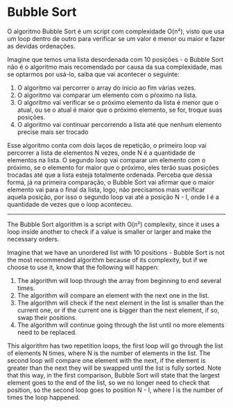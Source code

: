 # Bubble Sort 

O algoritmo Bubble Sort é um script com complexidade O(n²), visto que usa um loop dentro de outro para verificar se um valor é menor ou maior e fazer as devidas ordenações. 

Imagine que temos uma lista desordenada com 10 posições - o Bubble Sort não é o algoritmo mais recomendado por causa da sua complexidade, mas se optarmos por usá-lo, saiba que vai acontecer o seguinte:

1. O algoritmo vai percorrer o array do inicio ao fim várias vezes.
2. O algoritmo vai comparar um elemento com o pŕoximo na lista.
3. O algoritmo vai verificar se o próximo elemento da lista é menor que o atual, ou se o atual é maior que o próximo elemento, se for, troque suas posições.
4. O algoritmo vai continuar percorrendo a lista até que nenhum elemento precise mais ser trocado

Esse algoritmo conta com dois laços de repetição, o primeiro loop vai percorrer a lista de elementos N vezes, onde N é a quantidade de elementos na lista. O segundo loop vai comparar um elemento com o próximo, se o elemento for maior que o próximo, eles terão suas posições trocadas até que a lista esteja totalmente ordenada. 
Perceba que dessa forma, já na primeira comparação, o Bubble Sort vai afirmar que o maior elemento vai para o final da lista, logo, não precisamos mais verificar aquela posição, por isso o segundo loop vai até a posição N - I, onde I é a quantidade de vezes que o loop aconteceu.

---

The Bubble Sort algorithm is a script with O(n²) complexity, since it uses a loop inside another to check if a value is smaller or larger and make the necessary orders.

Imagine that we have an unordered list with 10 positions - Bubble Sort is not the most recommended algorithm because of its complexity, but if we choose to use it, know that the following will happen:

1. The algorithm will loop through the array from beginning to end several times.
2. The algorithm will compare an element with the next one in the list.
3. The algorithm will check if the next element in the list is smaller than the current one, or if the current one is bigger than the next element, if so, swap their positions.
4. The algorithm will continue going through the list until no more elements need to be replaced.

This algorithm has two repetition loops, the first loop will go through the list of elements N times, where N is the number of elements in the list. The second loop will compare one element with the next, if the element is greater than the next they will be swapped until the list is fully sorted.
Note that this way, in the first comparison, Bubble Sort will state that the largest element goes to the end of the list, so we no longer need to check that position, so the second loop goes to position N - I, where I is the number of times the loop happened.